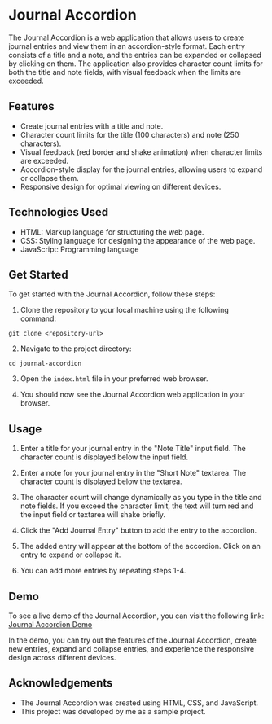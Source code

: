 # Journal Accordion

The Journal Accordion is a web application that allows users to create journal entries and view them in an accordion-style format. Each entry consists of a title and a note, and the entries can be expanded or collapsed by clicking on them. The application also provides character count limits for both the title and note fields, with visual feedback when the limits are exceeded.

## Features

- Create journal entries with a title and note.
- Character count limits for the title (100 characters) and note (250 characters).
- Visual feedback (red border and shake animation) when character limits are exceeded.
- Accordion-style display for the journal entries, allowing users to expand or collapse them.
- Responsive design for optimal viewing on different devices.

## Technologies Used

- HTML: Markup language for structuring the web page.
- CSS: Styling language for designing the appearance of the web page.
- JavaScript: Programming language

## Get Started
To get started with the Journal Accordion, follow these steps:

1. Clone the repository to your local machine using the following command:

```
git clone <repository-url>
```

2. Navigate to the project directory:

```
cd journal-accordion
```

3. Open the `index.html` file in your preferred web browser.

4. You should now see the Journal Accordion web application in your browser.

## Usage

1. Enter a title for your journal entry in the "Note Title" input field. The character count is displayed below the input field.

2. Enter a note for your journal entry in the "Short Note" textarea. The character count is displayed below the textarea.

3. The character count will change dynamically as you type in the title and note fields. If you exceed the character limit, the text will turn red and the input field or textarea will shake briefly.

4. Click the "Add Journal Entry" button to add the entry to the accordion.

5. The added entry will appear at the bottom of the accordion. Click on an entry to expand or collapse it.

6. You can add more entries by repeating steps 1-4.

## Demo

To see a live demo of the Journal Accordion, you can visit the following link: [Journal Accordion Demo](https://your-demo-link)

In the demo, you can try out the features of the Journal Accordion, create new entries, expand and collapse entries, and experience the responsive design across different devices.

## Acknowledgements

- The Journal Accordion was created using HTML, CSS, and JavaScript.
- This project was developed by me as a sample project.
